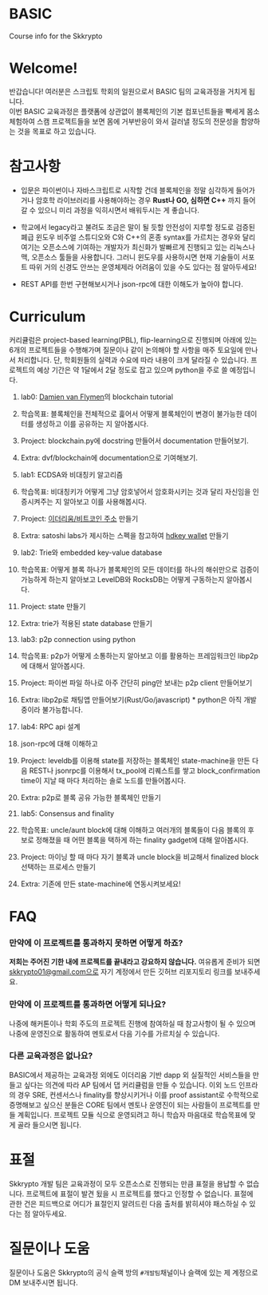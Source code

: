 # BASIC
Course info for the Skkrypto


# **Welcome!**

반갑습니다! 여러분은 스크립토 학회의 일원으로서 BASIC 팀의 교육과정을 거치게 됩니다.    
이번 BASIC 교육과정은 플랫폼에 상관없이 블록체인의 기본 컴포넌트들을 빡세게 몸소 체험하여 스캠 프로젝트들을 보면 몸에 거부반응이 와서 걸러낼 정도의 전문성을 함양하는 것을 목표로 하고 있습니다. 


# 참고사항

- 입문은 파이썬이나 자바스크립트로 시작할 건데 블록체인을 정말 심각하게 들어가거나 암호학 라이브러리를 사용해야하는 경우 **Rust나 GO, 심하면 C++** 까지 들어갈 수 있으니
미리 과정을 익히시면서 배워두시는 게 좋습니다. 

- 학교에서 legacy라고 불려도 조금은 말이 될 듯할 안전성이 지루할 정도로 검증된 폐급 윈도우 비주얼 스튜디오와 C와 C++의 혼종 syntax를 가르치는 경우와 달리 여기는 오픈소스에 기여하는 개발자가 최신화가 발빠르게 진행되고 있는 리눅스나 맥, 오픈소스 툴들을 사용합니다.
그러니 윈도우를 사용하시면 현재 기술들이 서포트 따위 거의 신경도 안쓰는 운영체제라 어려움이 있을 수도 있다는 점 알아두세요!

- REST API를 한번 구현해보시거나 json-rpc에 대한 이해도가 높아야 합니다.

# Curriculum

커리큘럼은 project-based learning(PBL), flip-learning으로 진행되며 아래에 있는 6개의 프로젝트들을 수행해가며 질문이나 같이 논의해야 할 사항을 매주 토요일에 만나서 처리합니다.
단, 학회원들의 실력과 수요에 따라 내용이 크게 달라질 수 있습니다. 프로젝트의 예상 기간은 약 1달에서 2달 정도로 잡고 있으며 python을 주로 쓸 예정입니다. 

1. lab0: [Damien van Flymen](https://medium.com/@vanflymen/learn-blockchains-by-building-one-117428612f46)의 blockchain tutorial
  0. 학습목표: 블록체인을 전체적으로 흝어서 어떻게 블록체인이 변경이 불가능한 데이터를 생성하고 이를 공유하는 지 알아봅시다.
  1. Project: blockchain.py에 docstring 만들어서 documentation 만들어보기.
  2. Extra: dvf/blockchain에 documentation으로 기여해보기.
  
2. lab1: ECDSA와 비대칭키 알고리즘
  0. 학습목표: 비대칭키가 어떻게 그냥 암호넣어서 암호화시키는 것과 달리 자신임을 인증시켜주는 지 알아보고 이를 사용해봅시다.
  1. Project: [이더리움/비트코인 주소]() 만들기
  2. Extra: satoshi labs가 제시하는 스펙을 참고하여 [hdkey wallet]() 만들기
  
3. lab2: Trie와 embedded key-value database
  0. 학습목표: 어떻게 블록 하나가 블록체인의 모든 데이터를 하나의 해쉬만으로 검증이 가능하게 하는지 알아보고 LevelDB와 RocksDB는 어떻게 구동하는지 알아봅시다.
  1. Project: state 만들기
  2. Extra: trie가 적용된 state database 만들기

4. lab3: p2p connection using python
  0. 학습목표: p2p가 어떻게 소통하는지 알아보고 이를 활용하는 프레임워크인 libp2p에 대해서 알아봅시다.
  1. Project: 파이썬 파일 하나로 아주 간단히 ping만 보내는 p2p client 만들어보기
  2. Extra: libp2p로 채팅앱 만들어보기(Rust/Go/javascript) * python은 아직 개발중이라 불가능합니다.
  
5. lab4: RPC api 설계
  0. json-rpc에 대해 이해하고 
  1. Project: leveldb를 이용해 state를 저장하는 블록체인 state-machine을 만든 다음 REST나 jsonrpc를 이용해서 tx_pool에 리퀘스트를 쌓고 block_confirmation time이 지날 때 마다 처리하는 솔로 노드를 만들어봅시다.
  2. Extra: p2p로 블록 공유 가능한 블록체인 만들기
  
6. lab5: Consensus and finality
  0. 학습목표: uncle/aunt block에 대해 이해하고 여러개의 블록들이 다음 블록의 후보로 정해졌을 때 어떤 블록을 택하게 하는 finality gadget에 대해 알아봅시다.
  1. Project: 마이닝 할 때 마다 자기 블록과 uncle block을 비교해서 finalized block 선택하는 프로세스 만들기
  2. Extra: 기존에 만든 state-machine에 연동시켜보세요!
  

# FAQ

### 만약에 이 프로젝트를 통과하지 못하면 어떻게 하죠?

**저희는 주어진 기한 내에 프로젝트를 끝내라고 강요하지 않습니다.** 여유롭게 준비가 되면 skkrypto01@gmail.com으로 자기 계정에서 만든 깃허브 리포지토리 링크를 보내주세요.


### 만약에 이 프로젝트를 통과하면 어떻게 되나요?

나중에 해커톤이나 학회 주도의 프로젝트 진행에 참여하실 때 참고사항이 될 수 있으며 나중에 운영진으로 활동하여 멘토로서 다음 기수를 가르치실 수 있습니다.

### 다른 교육과정은 없나요?

BASIC에서 제공하는 교육과정 외에도 이더리움 기반 dapp 외 실질적인 서비스들을 만들고 싶다는 의견에 따라 AP 팀에서 댑 커리큘럼을 만들 수 있습니다. 
이외 노드 인프라의 경우 SRE, 컨센서스나 finality를 향상시키거나 이를 proof assistant로 수학적으로 증명해보고 싶으신 분들은 CORE 팀에서 멘토나 운영진이 되는 사람들이 
프로젝트를 만들 계획입니다. 프로젝트 모듈 식으로 운영되려고 하니 학습자 마음대로 학습목표에 맞게 골라 들으시면 됩니다.


# 표절

Skkrypto 개발 팀은 교육과정이 모두 오픈소스로 진행되는 만큼 표절을 용납할 수 없습니다. 프로젝트에 표절이 발견 됬을 시 프로젝트를 했다고 인정할 수 없습니다. 표절에 관한 건은 피드백으로 어디가 표절인지 알려드린 다음 
출처를 밝히셔야 패스하실 수 있다는 점 알아두세요.


# 질문이나 도움

질문이나 도움은 Skkrypto의 공식 슬랙 방의 `#개발팀`채널이나 슬랙에 있는 제 계정으로 DM 보내주시면 됩니다.
